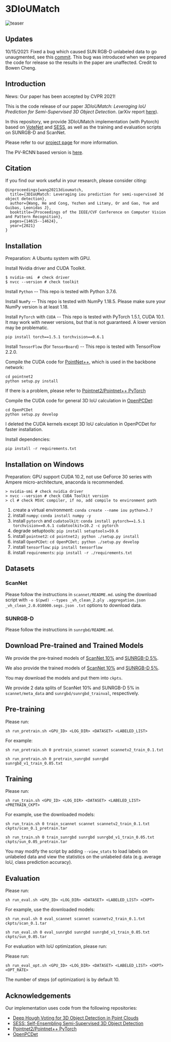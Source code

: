 # 3DIoUMatch

![teaser](imgs/teaser.png)

## Updates

10/15/2021: Fixed a bug which caused SUN RGB-D unlabeled data to go unaugmented, see this [commit](https://github.com/THU17cyz/3DIoUMatch/commit/c01bc22eacec48f3dd0d4c7d4384c258102341a1). This bug was introduced when we prepared the code for release so the results in the paper are unaffected. Credit to Bowen Cheng.

## Introduction

News: Our paper has been accepted by CVPR 2021!

This is the code release of our paper *3DIoUMatch: Leveraging IoU Prediction for Semi-Supervised 3D Object Detection*. (arXiv report [here](https://arxiv.org/abs/2012.04355v3)).

In this repository, we provide 3DIoUMatch implementation (with Pytorch) based on [VoteNet](https://github.com/facebookresearch/votenet) and [SESS](https://github.com/Na-Z/sess), as well as the training and evaluation scripts on SUNRGB-D and ScanNet.

Please refer to our [project page](https://thu17cyz.github.io/3DIoUMatch/) for more information.

The PV-RCNN based version is [here](https://github.com/THU17cyz/3DIoUMatch-PVRCNN).

## Citation

If you find our work useful in your research, please consider citing:

```
@inproceedings{wang20213dioumatch,
  title={3DIoUMatch: Leveraging iou prediction for semi-supervised 3d object detection},
  author={Wang, He and Cong, Yezhen and Litany, Or and Gao, Yue and Guibas, Leonidas J},
  booktitle={Proceedings of the IEEE/CVF Conference on Computer Vision and Pattern Recognition},
  pages={14615--14624},
  year={2021}
}
```

## Installation

Preparation: A Ubuntu system with GPU.

Install Nvidia driver and CUDA Toolkit.
```
$ nvidia-smi  # check driver
$ nvcc --version # check toolkit
```

Install `Python` -- This repo is tested with Python 3.7.6.

Install `NumPy` -- This repo is tested with NumPy 1.18.5. Please make sure your NumPy version is at least 1.18.

Install `PyTorch` with `CUDA` -- This repo is tested with 
PyTorch 1.5.1, CUDA 10.1. It may work with newer versions, 
but that is not guaranteed. A lower version may be problematic.
```
pip install torch==1.5.1 torchvision==0.6.1
```
Install `TensorFlow` (for `TensorBoard`) -- This repo is tested with TensorFlow 2.2.0.

Compile the CUDA code for [PointNet++](https://arxiv.org/abs/1706.02413), which is used in the backbone network:
```
cd pointnet2
python setup.py install
```

If there is a problem, please refer to [Pointnet2/Pointnet++ PyTorch](https://github.com/erikwijmans/Pointnet2_PyTorch#building-only-the-cuda-kernels)

Compile the CUDA code for general 3D IoU calculation in [OpenPCDet](https://github.com/open-mmlab/OpenPCDet):
```
cd OpenPCDet
python setup.py develop
```

I deleted the CUDA kernels except 3D IoU calculation in OpenPCDet
for faster installation.

Install dependencies:
```
pip install -r requirements.txt
```

## Installation on Windows
Preparation: GPU support CUDA 10.2, not use GeForce 30 series with Ampere micro-architecture, anaconda is recommended.
```
> nvidia-smi # check nvidia driver
> nvcc --version # check CUDA Toolkit version
> cl # check MSVC compiler, if no, add compile to environment path
```

1. create a virtual environment: `conda create --name iou python=3.7`
2. install `numpy`: `conda install numpy -y`
3. install `pytorch` and `cudatoolkit`: `conda install pytorch==1.5.1 torchvision==0.6.1 cudatoolkit=10.2 -c pytorch`
4. degrade setuptools: `pip install setuptools=59.6`
5. install `pointnet2`: `cd pointnet2; python ./setup.py install`
6. install `OpenPCDet`: `cd OpenPCDet; python ./setup.py develop`
7. install `tensorflow`: `pip install tensorflow` 
8. install `requirements`: `pip install -r ./requirements.txt`

## Datasets

### ScanNet
Please follow the instructions in `scannet/README.md`. using the download script with 
`-o $(pwd) --types _vh_clean_2.ply .aggregation.json _vh_clean_2.0.010000.segs.json .txt` options to download data. 
### SUNRGB-D
Please follow the instructions in `sunrgbd/README.md`. 

## Download Pre-trained and Trained Models

We provide the pre-trained models of 
[ScanNet 10%](https://drive.google.com/file/d/1GewYk_XMFtKCG-fpChKraEVO3ClROSZG/view?usp=sharing) 
and [SUNRGB-D 5%](https://drive.google.com/file/d/1UzDllmfx-p2KsHUQJ0mT0maYkyNJwZyK/view?usp=sharing). 

We also provide the trained models of 
[ScanNet 10%](https://drive.google.com/file/d/1M2kRKWWMCVIRPTAMsQbehaFaMFG9vOv-/view?usp=sharing)
 and [SUNRGB-D 5%](https://drive.google.com/file/d/1RdTgSOEmn4CcZEjrGJff2z8raSkDxVbr/view?usp=sharing).

You may download the models and put them into `ckpts`.

We provide 2 data splits of ScanNet 10% and SUNRGB-D 5% in `scannet/meta_data` and `sunrgbd/sunrgbd_trainval`, respectively.

## Pre-training

Please run:
```shell script
sh run_pretrain.sh <GPU_ID> <LOG_DIR> <DATASET> <LABELED_LIST>
```

For example:
```shell script
sh run_pretrain.sh 0 pretrain_scannet scannet scannetv2_train_0.1.txt
``` 

```shell script
sh run_pretrain.sh 0 pretrain_sunrgbd sunrgbd sunrgbd_v1_train_0.05.txt
``` 

## Training

Please run:
```shell script
sh run_train.sh <GPU_ID> <LOG_DIR> <DATASET> <LABELED_LIST> <PRETRAIN_CKPT>
```

For example, use the downloaded models:
```shell script
sh run_train.sh 0 train_scannet scannet scannetv2_train_0.1.txt ckpts/scan_0.1_pretrain.tar
``` 

```shell script
sh run_train.sh 0 train_sunrgbd sunrgbd sunrgbd_v1_train_0.05.txt ckpts/sun_0.05_pretrain.tar
``` 
You may modify the script by adding `--view_stats`  to load labels on unlabeled data and view the statistics on the unlabeled data (e.g. average IoU, class prediction accuracy).


## Evaluation

Please run:
```shell script
sh run_eval.sh <GPU_ID> <LOG_DIR> <DATASET> <LABELED_LIST> <CKPT>
```

For example, use the downloaded models:
```shell script
sh run_eval.sh 0 eval_scannet scannet scannetv2_train_0.1.txt ckpts/scan_0.1.tar
``` 

```shell script
sh run_eval.sh 0 eval_sunrgbd sunrgbd sunrgbd_v1_train_0.05.txt ckpts/sun_0.05.tar
``` 

For evaluation with IoU optimization, please run:

Please run:
```shell script
sh run_eval_opt.sh <GPU_ID> <LOG_DIR> <DATASET> <LABELED_LIST> <CKPT> <OPT_RATE>
```

The number of steps (of optimization) is by default 10.


## Acknowledgements
Our implementation uses code from the following repositories:
- [Deep Hough Voting for 3D Object Detection in Point Clouds](https://github.com/facebookresearch/votenet)
- [SESS: Self-Ensembling Semi-Supervised 3D Object Detection](https://github.com/Na-Z/sess)
- [Pointnet2/Pointnet++ PyTorch](https://github.com/erikwijmans/Pointnet2_PyTorch)
- [OpenPCDet](https://github.com/open-mmlab/OpenPCDet)
